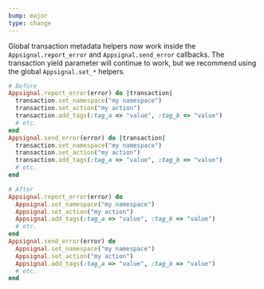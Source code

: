 ```yaml
---
bump: major
type: change
---
```


Global transaction metadata helpers now work inside the `Appsignal.report_error` and `Appsignal.send_error` callbacks. The transaction yield parameter will continue to work, but we recommend using the global `Appsignal.set_*` helpers.

```ruby
# Before
Appsignal.report_error(error) do |transaction|
  transaction.set_namespace("my namespace")
  transaction.set_action("my action")
  transaction.add_tags(:tag_a => "value", :tag_b => "value")
  # etc.
end
Appsignal.send_error(error) do |transaction|
  transaction.set_namespace("my namespace")
  transaction.set_action("my action")
  transaction.add_tags(:tag_a => "value", :tag_b => "value")
  # etc.
end

# After
Appsignal.report_error(error) do
  Appsignal.set_namespace("my namespace")
  Appsignal.set_action("my action")
  Appsignal.add_tags(:tag_a => "value", :tag_b => "value")
  # etc.
end
Appsignal.send_error(error) do
  Appsignal.set_namespace("my namespace")
  Appsignal.set_action("my action")
  Appsignal.add_tags(:tag_a => "value", :tag_b => "value")
  # etc.
end
```
